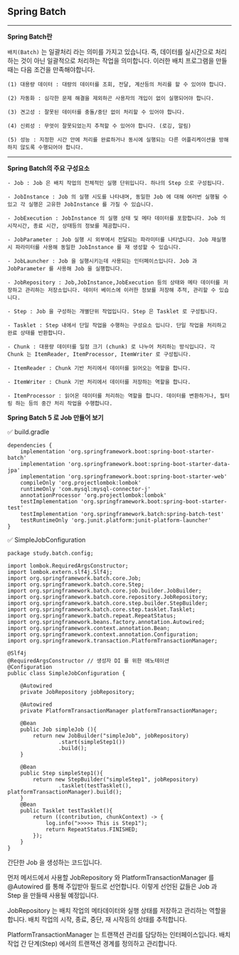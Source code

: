 ## Spring Batch

****


**Spring Batch란**

`배치(Batch)` 는 일괄처리 라는 의미를 가지고 있습니다. 즉, 데이터를 실시간으로 처리하는 것이 아닌 일괄적으로 처리하는 작업을 의미합니다. 이러한 배치 프로그램을 만들때는 다음 조건을 만족해야합니다.

```
(1) 대용량 데이터 : 대량의 데이터를 조회, 전달, 계산등의 처리를 할 수 있어야 합니다.

(2) 자동화 : 심각한 문제 해결을 제외하곤 사용자의 개입이 없이 실행되어야 합니다.

(3) 견고성 : 잘못된 데이터를 충돌/중단 없이 처리할 수 있어야 합니다.

(4) 신뢰성 : 무엇이 잘못되었는지 추적할 수 있어야 합니다. (로깅, 알림)

(5) 성능 : 지정한 시간 안에 처리를 완료하거나 동시에 실행되는 다른 어플리케이션을 방해하지 않도록 수행되어야 합니다.
```

****
**Spring Batch의 주요 구성요소**

```
- Job : Job 은 배치 작업의 전체적인 실행 단위입니다. 하나의 Step 으로 구성됩니다.

- JobInstance : Job 의 실행 시도를 나타내며, 동일한 Job 에 대해 여러번 실행될 수 있고 각 실행은 고유한 JobInstance 를 가질 수 있습니다.

- JobExecution : JobInstance 의 실행 상태 및 메타 데이터를 포함합니다. Job 의 시작시간, 종료 시간, 상태등의 정보를 제공합니다.

- JobParameter : Job 실행 시 외부에서 전달되는 파라미터를 나타냅니다. Job 재실행 시 파라미터를 사용해 동일한 JobInstance 를 재 생성할 수 있습니다.

- JobLauncher : Job 을 실행시키는데 사용되는 인터페이스입니다. Job 과 JobParameter 를 사용해 Job 을 실행합니다.

- JobRepository : Job,JobInstance,JobExecution 등의 상태와 메타 데이터를 저장하고 관리하는 저장소입니다. 데이터 베이스에 이러한 정보를 저장해 추적, 관리할 수 있습니다.

- Step : Job 을 구성하는 개별단위 작업입니다. Step 은 Tasklet 로 구성됩니다.

- Tasklet : Step 내에서 단일 작업을 수행하는 구성요소 입니다. 단일 작업을 처리하고 완료 상태를 반환합니다.

- Chunk : 대용량 데이터를 일정 크기 (chunk) 로 나누어 처리하는 방식입니다. 각 Chunk 는 ItemReader, ItemProcessor, ItemWriter 로 구성됩니다.

- ItemReader : Chunk 기반 처리에서 데이터를 읽어오는 역할을 합니다.
 
- ItemWriter : Chunk 기반 처리에서 데이터를 저장하는 역할을 합니다.

- ItemProcessor : 읽어온 데이터를 처리하는 역할을 합니다. 데이터를 변환하거나, 필터링 하는 등의 중간 처리 작업을 수행합니다.

```

**Spring Batch 5 로 Job 만들어 보기**

✅ build.gradle 

```
dependencies {
	implementation 'org.springframework.boot:spring-boot-starter-batch'
	implementation 'org.springframework.boot:spring-boot-starter-data-jpa'
	implementation 'org.springframework.boot:spring-boot-starter-web'
	compileOnly 'org.projectlombok:lombok'
	runtimeOnly 'com.mysql:mysql-connector-j'
	annotationProcessor 'org.projectlombok:lombok'
	testImplementation 'org.springframework.boot:spring-boot-starter-test'
	testImplementation 'org.springframework.batch:spring-batch-test'
	testRuntimeOnly 'org.junit.platform:junit-platform-launcher'
}
```

✅ SimpleJobConfiguration

```
package study.batch.config;

import lombok.RequiredArgsConstructor;
import lombok.extern.slf4j.Slf4j;
import org.springframework.batch.core.Job;
import org.springframework.batch.core.Step;
import org.springframework.batch.core.job.builder.JobBuilder;
import org.springframework.batch.core.repository.JobRepository;
import org.springframework.batch.core.step.builder.StepBuilder;
import org.springframework.batch.core.step.tasklet.Tasklet;
import org.springframework.batch.repeat.RepeatStatus;
import org.springframework.beans.factory.annotation.Autowired;
import org.springframework.context.annotation.Bean;
import org.springframework.context.annotation.Configuration;
import org.springframework.transaction.PlatformTransactionManager;

@Slf4j
@RequiredArgsConstructor // 생성자 DI 를 위한 애노테이션
@Configuration
public class SimpleJobConfiguration {

    @Autowired
    private JobRepository jobRepository;

    @Autowired
    private PlatformTransactionManager platformTransactionManager;

    @Bean
    public Job simpleJob (){
        return new JobBuilder("simpleJob", jobRepository)
                .start(simpleStep1())
                .build();
    }

    @Bean
    public Step simpleStep1(){
        return new StepBuilder("simpleStep1", jobRepository)
                .tasklet(testTasklet(), platformTransactionManager).build();
    }
    @Bean
    public Tasklet testTasklet(){
        return ((contribution, chunkContext) -> {
            log.info(">>>>> This is Step1");
            return RepeatStatus.FINISHED;
        });
    }
}
```

간단한 Job 을 생성하는 코드입니다.

먼저 메서드에서 사용할 JobRepository 와 PlatformTransactionManager 를 @Autowired 를 통해 주입받아 필드로 선언합니다. 이렇게 선언된 값들은 Job 과 Step 을 만들때 사용될 예정입니다.

JobRepository 는 배치 작업의 메타데이터와 실행 상태를 저장하고 관리하는 역할을 합니다. 배치 작업의 시작, 종료, 중단, 재 시작등의 상태를 추적합니다.

PlatformTransactionManager 는 트랜잭션 관리를 담당하는 인터페이스입니다. 배치작업 간 단계(Step) 에서의 트랜잭션 경계를 정의하고 관리합니다. 



